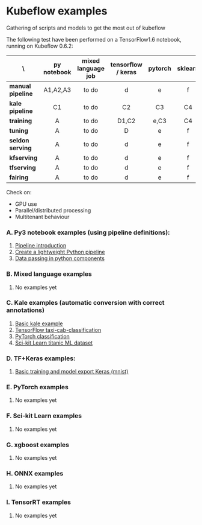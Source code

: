 # Kubeflow examples
Gathering of scripts and models to get the most out of kubeflow

The following test have been performed on a TensorFlow1.6 notebook, running on Kubeflow 0.6.2:

| \ | py notebook | mixed language job | tensorflow / keras | pytorch | sklearn | xgboost | onnx | TensorRT | 
|---|:---:|:---:|:---:|:---:|:---:|:---:|:---:|:---:|
|**manual pipeline**|A1,A2,A3|to do|d|e|f|g|h|i|
|**kale pipeline**|C1|to do|C2|C3|C4|to do|to do|to do|
|**training**|A|to do|D1,C2|e,C3|C4|g|h|i|
|**tuning**|A|to do|D|e|f|g|h|i|
|**seldon serving**|A|to do|d|e|f|g|h|i|
|**kfserving**|A|to do|d|e|f|g|h|i|
|**tfserving**|A|to do|d|e|f|g|h|i|
|**fairing**|A|to do|d|e|f|g|h|i|

Check on: 
- GPU use
- Parallel/distributed processing
- Multitenant behaviour



### A. Py3 notebook examples (using pipeline definitions):
1. [Pipeline introduction](./03-pipelines/Pipeline_Intro.ipynb)
2. [Create a lightweight Python pipeline](./03-pipelines/Pipeline_Simple.ipynb)
3. [Data passing in python components](./03-pipelines/Data_passing_in_python_components.ipynb)

### B. Mixed language examples
1. No examples yet

### C. Kale examples (automatic conversion with correct annotations)
1. [Basic kale example](./03-pipelines/kale/base/candies_sharing.ipynb)
2. [TensorFlow taxi-cab-classification](./03-pipelines/kale/taxi-cab-classification_[TF]/taxicab_pipeline.ipynb)
3. [PyTorch classification](./03-pipelines/kale/pytorch-classification_[PyTorch]/cifar10_classification.ipynb)
4. [Sci-kit Learn titanic ML dataset](./03-pipelines/kale/titanic-ml-dataset_[sklearn]/titanic_dataset_ml.ipynb)

### D. TF+Keras examples:
1. [Basic training and model export Keras (mnist)](./02-environment-jupyter-mgt/Explore_Notebook_Development.ipynb)

### E. PyTorch examples
1. No examples yet

### F. Sci-kit Learn examples
1. No examples yet

### G. xgboost examples
1. No examples yet

### H. ONNX examples
1. No examples yet

### I. TensorRT examples
1. No examples yet